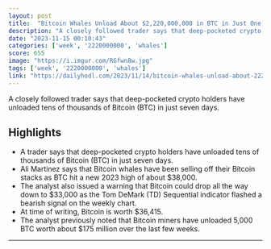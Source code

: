 ```yaml
---
layout: post
title:  "Bitcoin Whales Unload About $2,220,000,000 in BTC in Just One Week"
description: "A closely followed trader says that deep-pocketed crypto holders have unloaded tens of thousands of Bitcoin (BTC) in just seven days."
date: "2023-11-15 00:10:43"
categories: ['week', '2220000000', 'whales']
score: 655
image: "https://i.imgur.com/RGfwn8w.jpg"
tags: ['week', '2220000000', 'whales']
link: "https://dailyhodl.com/2023/11/14/bitcoin-whales-unload-about-2220000000-in-btc-in-just-one-week-crypto-analyst/"
---
```


A closely followed trader says that deep-pocketed crypto holders have unloaded tens of thousands of Bitcoin (BTC) in just seven days.

## Highlights

- A trader says that deep-pocketed crypto holders have unloaded tens of thousands of Bitcoin (BTC) in just seven days.
- Ali Martinez says that Bitcoin whales have been selling off their Bitcoin stacks as BTC hit a new 2023 high of about $38,000.
- The analyst also issued a warning that Bitcoin could drop all the way down to $33,000 as the Tom DeMark (TD) Sequential indicator flashed a bearish signal on the weekly chart.
- At time of writing, Bitcoin is worth $36,415.
- The analyst previously noted that Bitcoin miners have unloaded 5,000 BTC worth about $175 million over the last few weeks.

---
